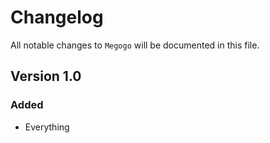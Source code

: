 # Changelog

All notable changes to `Megogo` will be documented in this file.

## Version 1.0

### Added
- Everything
